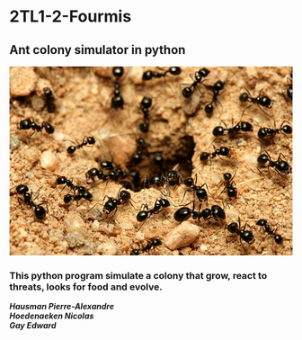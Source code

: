 # 2TL1-2-Fourmis

## Ant colony simulator in python

![github_Img.jpg](img/github_Img.jpg)

### This python program simulate a colony that grow, react to threats, looks for food and evolve.

**_Hausman Pierre-Alexandre_**\
**_Hoedenaeken Nicolas_**\
**_Gay Edward_**
